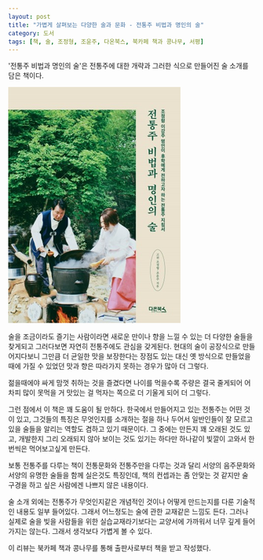 ```yaml
---
layout: post
title: "가볍게 살펴보는 다양한 술과 문화 - 전통주 비법과 명인의 술"
category: 도서
tags: [책, 술, 조정형, 조윤주, 다온북스, 북카페 책과 콩나무, 서평]
---
```


'전통주 비법과 명인의 술'은
전통주에 대한 개략과 그러한 식으로 만들어진 술 소개를 담은 책이다.

![표지](/images/book/traditional-liquor-secrets-and-masters-liquors-book-h480.jpg)

술을 조금이라도 즐기는 사람이라면
새로운 만이나 향을 느낄 수 있는 더 다양한 술들을 찾게되고
그러다보면 자연히 전통주에도 관심을 갖게된다.
현대의 술이 공장식으로 만들어지다보니 그만큼 더 균일한 맛을 보장한다는 장점도 있는 대신
옛 방식으로 만들었을때에 가질 수 있었던 맛과 향은 따라가지 못하는 경우가 많아 더 그렇다.

젊을때에야 싸게 맘껏 취하는 것을 즐겼다면
나이를 먹을수록 주량은 결국 줄게되어
어차피 많이 못먹을 거 맛있는 걸 먹자는 쪽으로 더 기울게 되어 더 그렇다.

그런 점에서 이 책은 꽤 도움이 될 만하다.
한국에서 만들어지고 있는 전통주는 어떤 것이 있고,
그것들의 특징은 무엇인지를 소개하는 절을 하나 두어서
일반인들이 잘 모르고 있을 술들을 알리는 역할도 겸하고 있기 때문이다.
그 중에는 만든지 꽤 오래된 것도 있고, 개발한지 그리 오래되지 않아 보이는 것도 있기는 하다만
하나같이 빛깔이 고와서 한번씩은 먹어보고싶게 만든다.

보통 전통주를 다루는 책이 전통문화와 전통주만을 다루는 것과 달리
서양의 음주문화와 서양의 유명한 술들을 함께 실은것도 특징인데,
책의 컨셉과는 좀 안맞는 것 같지만 술 구경을 하고 싶은 사람에겐 나쁘지 않은 내용이다.

술 소개 외에는 전통주가 무엇인지같은 개념적인 것이나
어떻게 만드는지를 다룬 기술적인 내용도 일부 들어있다.
그래서 어느정도는 술에 관한 교재같은 느낌도 든다.
그러나 실제로 술을 빚을 사람들을 위한 실습교재라기보다는
교양서에 가까워서 너무 깊게 들어가지는 않는다.
그래서 생각보다 가볍게 볼 수 있다.



<div class="im im-info">
이 리뷰는 북카페 책과 콩나무를 통해 출판사로부터 책을 받고 작성했다.
</div>
